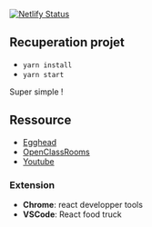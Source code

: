 [![Netlify Status](https://api.netlify.com/api/v1/badges/9868b1cf-c80d-48ac-b46a-578fd4475038/deploy-status)](https://app.netlify.com/sites/reactnewsapp/deploys)

## Recuperation projet
- `yarn install`
- `yarn start`

Super simple !

## Ressource
- [Egghead](https://egghead.io/browse/frameworks/react)
- [OpenClassRooms](https://openclassrooms.com/fr/courses/4664381-realisez-une-application-web-avec-react-js)
- [Youtube](https://www.youtube.com/watch?v=sX3KeP7v7Kg)

### Extension
- **Chrome**: react developper tools
- **VSCode**: React food truck
